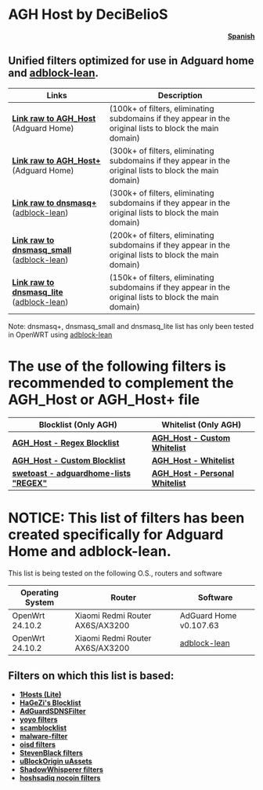 # AGH Host by DeciBelioS
<div align="right">

[**Spanish**](README_ES.md)

</div>

## Unified filters optimized for use in Adguard home and [adblock-lean](https://github.com/lynxthecat/adblock-lean).
| Links | Description | 
| -- | -- |
| [**Link raw to AGH_Host**](https://raw.githubusercontent.com/Deci8BelioS/AGH_Host/main/Filters/AGH_Host.txt) (Adguard Home) | (100k+ of filters, eliminating subdomains if they appear in the original lists to block the main domain) |
| [**Link raw to AGH_Host+**](https://raw.githubusercontent.com/Deci8BelioS/AGH_Host/main/Filters/AGH_Host%2B.txt) (Adguard Home) | (300k+ of filters, eliminating subdomains if they appear in the original lists to block the main domain) |
| [**Link raw to dnsmasq+**](https://raw.githubusercontent.com/Deci8BelioS/AGH_Host/main/Filters/dnsmasq.txt) ([adblock-lean](https://github.com/lynxthecat/adblock-lean)) | (300k+ of filters, eliminating subdomains if they appear in the original lists to block the main domain) |
| [**Link raw to dnsmasq_small**](https://raw.githubusercontent.com/Deci8BelioS/AGH_Host/main/Filters/dnsmasq_small.txt) ([adblock-lean](https://github.com/lynxthecat/adblock-lean)) | (200k+ of filters, eliminating subdomains if they appear in the original lists to block the main domain) |
| [**Link raw to dnsmasq_lite**](https://raw.githubusercontent.com/Deci8BelioS/AGH_Host/main/Filters/dnsmasq_lite.txt) ([adblock-lean](https://github.com/lynxthecat/adblock-lean)) | (150k+ of filters, eliminating subdomains if they appear in the original lists to block the main domain) |

Note: dnsmasq+, dnsmasq_small and dnsmasq_lite list has only been tested in OpenWRT using [adblock-lean](https://github.com/lynxthecat/adblock-lean)

# The use of the following filters is recommended to complement the AGH_Host or AGH_Host+ file
| Blocklist (Only AGH) | Whitelist (Only AGH) | 
| -- | -- |
| [**AGH_Host - Regex Blocklist**](https://raw.githubusercontent.com/Deci8BelioS/AGH_Host/main/Filters/blocklist/Regex%20Blocklist.txt) | [**AGH_Host - Custom Whitelist**](https://raw.githubusercontent.com/Deci8BelioS/AGH_Host/main/Filters/whitelist/Custom%20Whitelist.txt) |
| [**AGH_Host - Custom Blocklist**](https://raw.githubusercontent.com/Deci8BelioS/AGH_Host/main/Filters/blocklist/Custom%20Blocklist.txt) | [**AGH_Host - Whitelist**](https://raw.githubusercontent.com/Deci8BelioS/AGH_Host/main/Filters/whitelist/whitelist.txt) |
| [**swetoast - adguardhome-lists "REGEX"**](https://raw.githubusercontent.com/swetoast/adguardhome-lists/main/blacklist.txt) | [**AGH_Host - Personal Whitelist**](https://raw.githubusercontent.com/Deci8BelioS/AGH_Host/refs/heads/main/Filters/whitelist/Personal%20Whitelist.txt) |

# NOTICE: This list of filters has been created specifically for Adguard Home and adblock-lean.

This list is being tested on the following O.S., routers and software

| Operating System | Router | Software | 
| -- | -- | -- |
| OpenWrt 24.10.2 | Xiaomi Redmi Router AX6S/AX3200 | AdGuard Home v0.107.63 |
| OpenWrt 24.10.2 | Xiaomi Redmi Router AX6S/AX3200 | [adblock-lean](https://github.com/lynxthecat/adblock-lean) |

## Filters on which this list is based:
* [**1Hosts (Lite)**](https://github.com/badmojr/1Hosts)
* [**HaGeZi's Blocklist**](https://github.com/hagezi/dns-blocklists)
* [**AdGuardSDNSFilter**](https://github.com/AdguardTeam/AdGuardSDNSFilter)
* [**yoyo filters**](https://pgl.yoyo.org/)
* [**scamblocklist**](https://github.com/durablenapkin/scamblocklist/)
* [**malware-filter**](https://gitlab.com/malware-filter/phishing-filter)
* [**oisd filters**](https://github.com/sjhgvr/oisd/)
* [**StevenBlack filters**](https://github.com/StevenBlack/hosts)
* [**uBlockOrigin uAssets**](https://github.com/uBlockOrigin/uAssets/)
* [**ShadowWhisperer filters**](https://github.com/ShadowWhisperer/BlockLists/)
* [**hoshsadiq nocoin filters**](https://github.com/hoshsadiq/adblock-nocoin-list)
